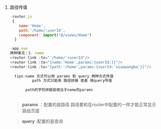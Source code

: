 1. 路径传值

   ```js
   -router.js
   	{
       name:'Home',
       path:'/home/:userId',
       component: import("@/views/Home")
     }
   
   -app.vue
   两种情况：1. name
   <router-link :to="'/home/'+userId"/>
   <router-link :to="{name:'Home',params:{userId:}}"/>
   <router-link :to="{path:'/home',params:{userId:'xiaowangba'}}"/>
     
     tips:name 方式可以用 params 和 query 两种方式传值
     		 path 方式只能用 路径拼接 或者 用query传值
          
          path的字符拼接就相当于name的params
     
   ```

   > **params** ：配置的是路径 路径要和在router中配置的一样才能正常显示路由页面

   > **query** :配置的是查询

